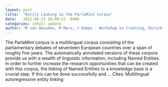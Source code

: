 ```yaml
---
layout: post
title:  "Entity Linking in the ParlaMint Corpus"
date:   2022-06-23 20:09:31 -0400
categories: jekyll update
author: "R van Heusden, M Marx, J Kamps - Workshop on Creating, Enriching and Using …, 2022"
---
```

The ParlaMint corpus is a multilingual corpus consisting of the parliamentary debates of seventeen European countries over a span of roughly five years. The automatically annotated versions of these corpora provide us with a wealth of linguistic information, including Named Entities. In order to further increase the research opportunities that can be created with this corpus, the linking of Named Entities to a knowledge base is a crucial step. If this can be done successfully and …
Cites: ‪Multilingual autoregressive entity linking‬  